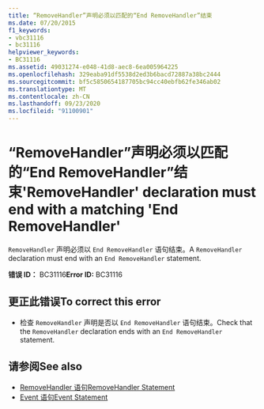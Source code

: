 ```yaml
---
title: “RemoveHandler”声明必须以匹配的“End RemoveHandler”结束
ms.date: 07/20/2015
f1_keywords:
- vbc31116
- bc31116
helpviewer_keywords:
- BC31116
ms.assetid: 49031274-e048-41d8-aec8-6ea005964225
ms.openlocfilehash: 329eaba91df5538d2ed3b6bacd72887a38bc2444
ms.sourcegitcommit: bf5c5850654187705bc94cc40ebfb62fe346ab02
ms.translationtype: MT
ms.contentlocale: zh-CN
ms.lasthandoff: 09/23/2020
ms.locfileid: "91100901"
---
```

# <a name="removehandler-declaration-must-end-with-a-matching-end-removehandler"></a><span data-ttu-id="92c4c-102">“RemoveHandler”声明必须以匹配的“End RemoveHandler”结束</span><span class="sxs-lookup"><span data-stu-id="92c4c-102">'RemoveHandler' declaration must end with a matching 'End RemoveHandler'</span></span>

<span data-ttu-id="92c4c-103">`RemoveHandler` 声明必须以 `End RemoveHandler` 语句结束。</span><span class="sxs-lookup"><span data-stu-id="92c4c-103">A `RemoveHandler` declaration must end with an `End RemoveHandler` statement.</span></span>  
  
 <span data-ttu-id="92c4c-104">**错误 ID：** BC31116</span><span class="sxs-lookup"><span data-stu-id="92c4c-104">**Error ID:** BC31116</span></span>  
  
## <a name="to-correct-this-error"></a><span data-ttu-id="92c4c-105">更正此错误</span><span class="sxs-lookup"><span data-stu-id="92c4c-105">To correct this error</span></span>  
  
- <span data-ttu-id="92c4c-106">检查 `RemoveHandler` 声明是否以 `End RemoveHandler` 语句结束。</span><span class="sxs-lookup"><span data-stu-id="92c4c-106">Check that the `RemoveHandler` declaration ends with an `End RemoveHandler` statement.</span></span>  
  
## <a name="see-also"></a><span data-ttu-id="92c4c-107">请参阅</span><span class="sxs-lookup"><span data-stu-id="92c4c-107">See also</span></span>

- [<span data-ttu-id="92c4c-108">RemoveHandler 语句</span><span class="sxs-lookup"><span data-stu-id="92c4c-108">RemoveHandler Statement</span></span>](../language-reference/statements/removehandler-statement.md)
- [<span data-ttu-id="92c4c-109">Event 语句</span><span class="sxs-lookup"><span data-stu-id="92c4c-109">Event Statement</span></span>](../language-reference/statements/event-statement.md)
